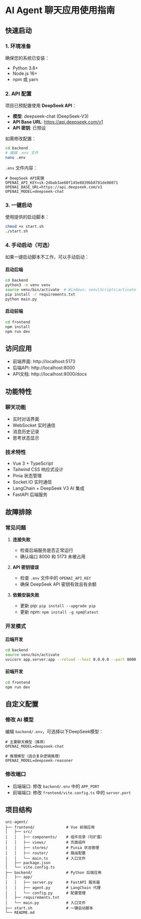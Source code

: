 # AI Agent 聊天应用使用指南

## 快速启动

### 1. 环境准备

确保您的系统已安装：
- Python 3.8+
- Node.js 16+
- npm 或 yarn

### 2. API 配置

项目已预配置使用 **DeepSeek API**：

- **模型**: deepseek-chat (DeepSeek-V3)
- **API Base URL**: https://api.deepseek.com/v1
- **API 密钥**: 已预设

如需修改配置：
```bash
cd backend
# 编辑 .env 文件
nano .env
```

`.env` 文件内容：
```env
# DeepSeek API配置
OPENAI_API_KEY=sk-2dbab3ae60f145e8839bb8781de06071
OPENAI_BASE_URL=https://api.deepseek.com/v1
OPENAI_MODEL=deepseek-chat
```

### 3. 一键启动

使用提供的启动脚本：

```bash
chmod +x start.sh
./start.sh
```

### 4. 手动启动（可选）

如果一键启动脚本不工作，可以手动启动：

#### 启动后端
```bash
cd backend
python3 -m venv venv
source venv/bin/activate  # Windows: venv\Scripts\activate
pip install -r requirements.txt
python main.py
```

#### 启动前端
```bash
cd frontend
npm install
npm run dev
```

## 访问应用

- 前端界面: http://localhost:5173
- 后端API: http://localhost:8000
- API文档: http://localhost:8000/docs

## 功能特性

### 聊天功能
- 实时对话界面
- WebSocket 实时通信
- 消息历史记录
- 思考状态显示

### 技术特性
- Vue 3 + TypeScript
- Tailwind CSS 响应式设计
- Pinia 状态管理
- Socket.IO 实时通信
- LangChain + DeepSeek V3 AI 集成
- FastAPI 后端服务

## 故障排除

### 常见问题

1. **连接失败**
   - 检查后端服务是否正常运行
   - 确认端口 8000 和 5173 未被占用

2. **API 密钥错误**
   - 检查 `.env` 文件中的 `OPENAI_API_KEY`
   - 确保 DeepSeek API 密钥有效且有余额

3. **依赖安装失败**
   - 更新 pip: `pip install --upgrade pip`
   - 更新 npm: `npm install -g npm@latest`

### 开发模式

#### 后端开发
```bash
cd backend
source venv/bin/activate
uvicorn app.server:app --reload --host 0.0.0.0 --port 8000
```

#### 前端开发
```bash
cd frontend
npm run dev
```

## 自定义配置

### 修改 AI 模型
编辑 `backend/.env`，可选择以下DeepSeek模型：
```env
# 主要聊天模型（推荐）
OPENAI_MODEL=deepseek-chat

# 推理模型（适合复杂逻辑推理）
OPENAI_MODEL=deepseek-reasoner
```

### 修改端口
- 后端端口: 修改 `backend/.env` 中的 `APP_PORT`
- 前端端口: 修改 `frontend/vite.config.ts` 中的 `server.port`

## 项目结构

```
uni-agent/
├── frontend/              # Vue 前端应用
│   ├── src/
│   │   ├── components/    # 组件目录（可扩展）
│   │   ├── views/         # 页面组件
│   │   ├── stores/        # Pinia 状态管理
│   │   ├── router/        # 路由配置
│   │   └── main.ts        # 入口文件
│   ├── package.json
│   └── vite.config.ts
├── backend/               # Python 后端应用
│   ├── app/
│   │   ├── server.py      # FastAPI 服务器
│   │   ├── agent.py       # LangChain 代理
│   │   └── config.py      # 配置管理
│   ├── requirements.txt
│   └── main.py            # 入口文件
├── start.sh               # 一键启动脚本
└── README.md
```